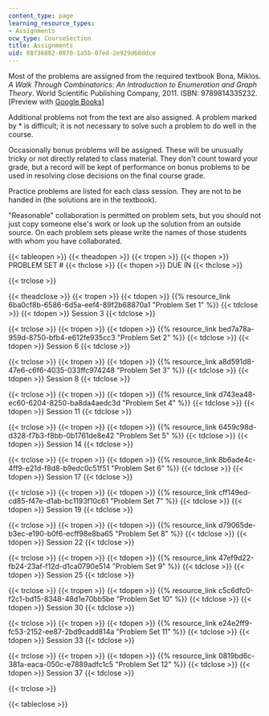 ```yaml
---
content_type: page
learning_resource_types:
- Assignments
ocw_type: CourseSection
title: Assignments
uid: 88f36882-0870-1a5b-07ed-2e929d68ddce
---
```


Most of the problems are assigned from the required textbook Bona, Miklos. _A Walk Through Combinatorics: An Introduction to Enumeration and Graph Theory_. World Scientific Publishing Company, 2011. ISBN: 9789814335232. \[Preview with [Google Books](http://books.google.com/books?id=TzJ2L9ZmlQUC&pg=PAfrontcover)\]

Additional problems not from the text are also assigned. A problem marked by \* is difficult; it is not necessary to solve such a problem to do well in the course.

Occasionally bonus problems will be assigned. These will be unusually tricky or not directly related to class material. They don't count toward your grade, but a record will be kept of performance on bonus problems to be used in resolving close decisions on the final course grade.

Practice problems are listed for each class session. They are not to be handed in (the solutions are in the textbook).

"Reasonable" collaboration is permitted on problem sets, but you should not just copy someone else's work or look up the solution from an outside source. On each problem sets please write the names of those students with whom you have collaborated.

{{< tableopen >}}
{{< theadopen >}}
{{< tropen >}}
{{< thopen >}}
PROBLEM SET #
{{< thclose >}}
{{< thopen >}}
DUE IN
{{< thclose >}}

{{< trclose >}}

{{< theadclose >}}
{{< tropen >}}
{{< tdopen >}}
{{% resource_link 6ba0cf8b-6586-6d5a-eef4-89f2b68870a1 "Problem Set 1" %}}
{{< tdclose >}}
{{< tdopen >}}
Session 3
{{< tdclose >}}

{{< trclose >}}
{{< tropen >}}
{{< tdopen >}}
{{% resource_link bed7a78a-959d-8750-bfb4-e612fe935cc3 "Problem Set 2" %}}
{{< tdclose >}}
{{< tdopen >}}
Session 6
{{< tdclose >}}

{{< trclose >}}
{{< tropen >}}
{{< tdopen >}}
{{% resource_link a8d591d8-47e6-c6f6-4035-033ffc974248 "Problem Set 3" %}}
{{< tdclose >}}
{{< tdopen >}}
Session 8
{{< tdclose >}}

{{< trclose >}}
{{< tropen >}}
{{< tdopen >}}
{{% resource_link d743ea48-ec60-6204-8250-ba8da4aedc3d "Problem Set 4" %}}
{{< tdclose >}}
{{< tdopen >}}
Session 11
{{< tdclose >}}

{{< trclose >}}
{{< tropen >}}
{{< tdopen >}}
{{% resource_link 6459c98d-d328-f7b3-f8bb-0b1761de8e42 "Problem Set 5" %}}
{{< tdclose >}}
{{< tdopen >}}
Session 14
{{< tdclose >}}

{{< trclose >}}
{{< tropen >}}
{{< tdopen >}}
{{% resource_link 8b6ade4c-4ff9-e21d-f8d8-b9edc0c51f51 "Problem Set 6" %}}
{{< tdclose >}}
{{< tdopen >}}
Session 17
{{< tdclose >}}

{{< trclose >}}
{{< tropen >}}
{{< tdopen >}}
{{% resource_link cff149ed-cd85-f47e-d1ab-bc1193f10c61 "Problem Set 7" %}}
{{< tdclose >}}
{{< tdopen >}}
Session 19
{{< tdclose >}}

{{< trclose >}}
{{< tropen >}}
{{< tdopen >}}
{{% resource_link d79065de-b3ec-e190-b0f6-ecff98e8ba65 "Problem Set 8" %}}
{{< tdclose >}}
{{< tdopen >}}
Session 22
{{< tdclose >}}

{{< trclose >}}
{{< tropen >}}
{{< tdopen >}}
{{% resource_link 47ef9d22-fb24-23af-f12d-d1ca0790e514 "Problem Set 9" %}}
{{< tdclose >}}
{{< tdopen >}}
Session 25
{{< tdclose >}}

{{< trclose >}}
{{< tropen >}}
{{< tdopen >}}
{{% resource_link c5c6dfc0-f2c1-bd15-8348-48d1e70bb5be "Problem Set 10" %}}
{{< tdclose >}}
{{< tdopen >}}
Session 30
{{< tdclose >}}

{{< trclose >}}
{{< tropen >}}
{{< tdopen >}}
{{% resource_link e24e2ff9-fc53-2152-ee87-2bd9cadd814a "Problem Set 11" %}}
{{< tdclose >}}
{{< tdopen >}}
Session 33
{{< tdclose >}}

{{< trclose >}}
{{< tropen >}}
{{< tdopen >}}
{{% resource_link 0819bd6c-381a-eaca-050c-e7889adfc1c5 "Problem Set 12" %}}
{{< tdclose >}}
{{< tdopen >}}
Session 37
{{< tdclose >}}

{{< trclose >}}

{{< tableclose >}}